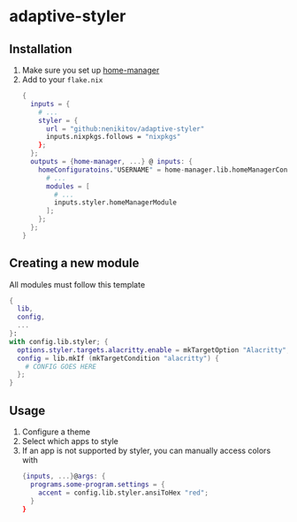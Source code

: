 # adaptive-styler

## Installation

1. Make sure you set up [home-manager](https://github.com/nix-community/home-manager)
2. Add to your `flake.nix`
    ```nix
    {
      inputs = {
        # ...
        styler = {
          url = "github:nenikitov/adaptive-styler"
          inputs.nixpkgs.follows = "nixpkgs"
        };
      };
      outputs = {home-manager, ...} @ inputs: {
        homeConfiguratoins."USERNAME" = home-manager.lib.homeManagerConfiguration {
          # ...
          modules = [
            # ...
            inputs.styler.homeManagerModule
          ];
        };
      };
    }
    ```

## Creating a new module

All modules must follow this template
```nix
{
  lib,
  config,
  ...
}:
with config.lib.styler; {
  options.styler.targets.alacritty.enable = mkTargetOption "Alacritty";
  config = lib.mkIf (mkTargetCondition "alacritty") {
    # CONFIG GOES HERE
  };
}
```

## Usage

1. Configure a theme
    <!-- TODO -->
2. Select which apps to style
    <!-- TODO -->
3. If an app is not supported by styler, you can manually access colors with
    <!-- TODO -->
    ```nix
    {inputs, ...}@args: {
      programs.some-program.settings = {
        accent = config.lib.styler.ansiToHex "red";
      }
    }
    ```
